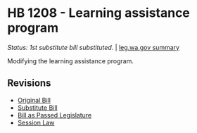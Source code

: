 # HB 1208 - Learning assistance program
*Status: 1st substitute bill substituted.* | [leg.wa.gov summary](https://app.leg.wa.gov/billsummary?BillNumber=1208&Year=2021)

Modifying the learning assistance program.

## Revisions
* [Original Bill](1/)
* [Substitute Bill](S/)
* [Bill as Passed Legislature](S.PL/)
* [Session Law](S.SL/)